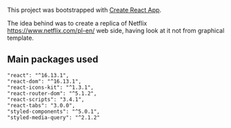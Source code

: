 This project was bootstrapped with [Create React App](https://github.com/facebook/create-react-app).

The idea behind was to create a replica of Netflix https://www.netflix.com/pl-en/ web side, having look at it not from graphical template.

## Main packages used

    "react": "^16.13.1",
    "react-dom": "^16.13.1",
    "react-icons-kit": "^1.3.1",
    "react-router-dom": "^5.1.2",
    "react-scripts": "3.4.1",
    "react-tabs": "3.0.0",
    "styled-components": "^5.0.1",
    "styled-media-query": "^2.1.2"

 
